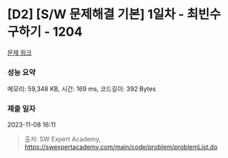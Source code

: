 # [D2] [S/W 문제해결 기본] 1일차 - 최빈수 구하기 - 1204 

[문제 링크](https://swexpertacademy.com/main/code/problem/problemDetail.do?contestProbId=AV13zo1KAAACFAYh) 

### 성능 요약

메모리: 59,348 KB, 시간: 169 ms, 코드길이: 392 Bytes

### 제출 일자

2023-11-08 16:11



> 출처: SW Expert Academy, https://swexpertacademy.com/main/code/problem/problemList.do